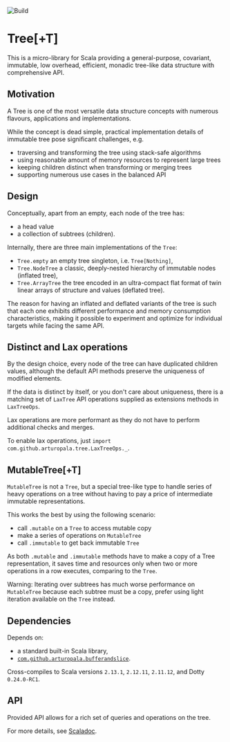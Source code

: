 ![Build](https://github.com/arturopala/scala-tree/workflows/Build/badge.svg)

Tree\[+T]
===

This is a micro-library for Scala providing 
a general-purpose, covariant, immutable, low overhead, 
efficient, monadic tree-like data structure with comprehensive API.

Motivation
---

A Tree is one of the most versatile data structure concepts with numerous flavours, applications and implementations.

While the concept is dead simple, practical implementation details of immutable tree pose significant challenges, e.g.

- traversing and transforming the tree using stack-safe algorithms
- using reasonable amount of memory resources to represent large trees
- keeping children distinct when transforming or merging trees
- supporting numerous use cases in the balanced API

Design
---

Conceptually, apart from an empty, each node of the tree has:
- a head value
- a collection of subtrees (children).

Internally, there are three main implementations of the `Tree`:

- `Tree.empty` an empty tree singleton, i.e. `Tree[Nothing]`,
- `Tree.NodeTree` a classic, deeply-nested hierarchy of immutable nodes (inflated tree),
- `Tree.ArrayTree` the tree encoded in an ultra-compact flat format of twin linear arrays of structure and values (deflated tree).

The reason for having an inflated and deflated variants of the tree
is such that each one exhibits different performance and memory
consumption characteristics, making it possible to experiment and optimize
for individual targets while facing the same API.

Distinct and Lax operations
---

By the design choice, every node of the tree can have duplicated children values,
although the default API methods preserve the uniqueness of modified elements.

If the data is distinct by itself, or you don't care about uniqueness, there is 
a matching set of `LaxTree` API operations supplied as extensions methods in `LaxTreeOps`.

Lax operations are more performant as they do not have to perform additional checks and merges.

To enable lax operations, just `import com.github.arturopala.tree.LaxTreeOps._`.

MutableTree[+T]
---

`MutableTree` is not a `Tree`, but a special tree-like type to handle series of heavy operations on a tree without 
having to pay a price of intermediate immutable representations. 

This works the best by using the following scenario:

- call `.mutable` on a `Tree` to access mutable copy
- make a series of operations on `MutableTree`
- call `.immutable` to get back immutable `Tree`

As both `.mutable` and `.immutable` methods have to make a copy of a Tree representation,
it saves time and resources only when two or more operations in a row executes, comparing to the `Tree`.

Warning: Iterating over subtrees has much worse performance on `MutableTree` because each subtree must be a copy, 
prefer using light iteration available on the `Tree` instead.


Dependencies
--- 

Depends on:

- a standard built-in Scala library,
- [`com.github.arturopala.bufferandslice`](https://github.com/arturopala/buffer-and-slice).

Cross-compiles to Scala versions `2.13.1`, `2.12.11`, `2.11.12`, and Dotty `0.24.0-RC1`.

API
---

Provided API allows for a rich set of queries and operations on the tree. 

For more details, see [Scaladoc](https://arturopala.github.io/scala-tree/latest/api/com/github/arturopala/tree/Tree.html).
